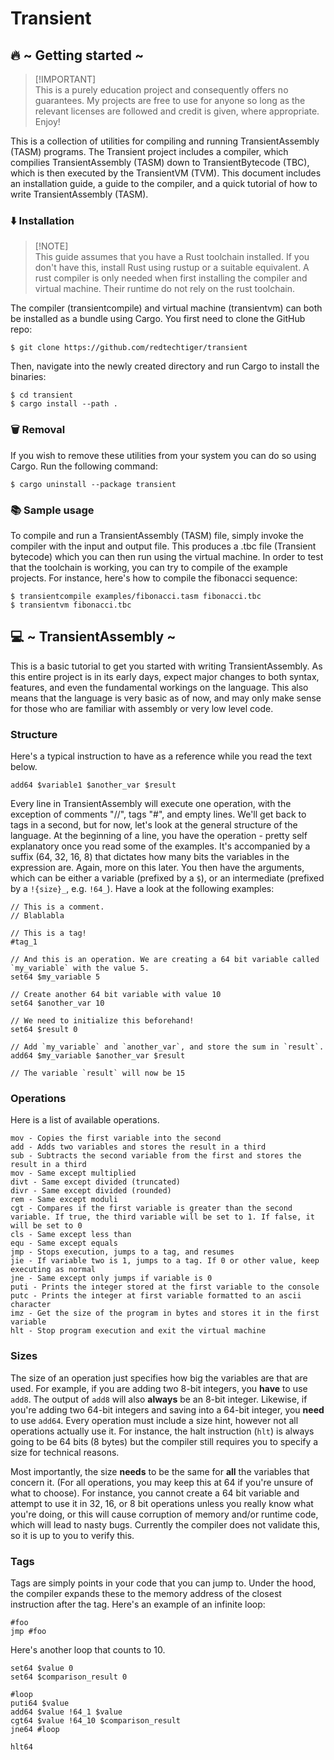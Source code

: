 # Transient

## 🔥 ~ Getting started ~
> [!IMPORTANT]\
> This is a purely education project and consequently offers no guarantees. My projects are free to use for anyone so long as the relevant licenses are followed and credit is given, where appropriate. Enjoy!

This is a collection of utilities for compiling and running TransientAssembly (TASM) programs. The Transient project includes a compiler, which compilies TransientAssembly (TASM) down to TransientBytecode (TBC), which is then executed by the TransientVM (TVM). This document includes an installation guide, a guide to the compiler, and a quick tutorial of how to write TransientAssembly (TASM).

### ⬇️ Installation

> [!NOTE]\
> This guide assumes that you have a Rust toolchain installed. If you don't have this, install Rust using rustup or a suitable equivalent. A rust compiler is only needed when first installing the compiler and virtual machine. Their runtime do not rely on the rust toolchain.

The compiler (transientcompile) and virtual machine (transientvm) can both be installed as a bundle using Cargo. You first need to clone the GitHub repo:
```
$ git clone https://github.com/redtechtiger/transient
```
Then, navigate into the newly created directory and run Cargo to install the binaries:
```
$ cd transient
$ cargo install --path .
```

### 🗑️ Removal

If you wish to remove these utilities from your system you can do so using Cargo. Run the following command:
```
$ cargo uninstall --package transient
```

### 📚 Sample usage

To compile and run a TransientAssembly (TASM) file, simply invoke the compiler with the input and output file. This produces a .tbc file (Transient bytecode) which you can then run using the virtual machine. In order to test that the toolchain is working, you can try to compile of the example projects. For instance, here's how to compile the fibonacci sequence:
```
$ transientcompile examples/fibonacci.tasm fibonacci.tbc
$ transientvm fibonacci.tbc
```

## 💻 ~ TransientAssembly ~
This is a basic tutorial to get you started with writing TransientAssembly. As this entire project is in its early days, expect major changes to both syntax, features, and even the fundamental workings on the language. This also means that the language is very basic as of now, and may only make sense for those who are familiar with assembly or very low level code.
### Structure
Here's a typical instruction to have as a reference while you read the text below.
```
add64 $variable1 $another_var $result
```
Every line in TransientAssembly will execute one operation, with the exception of comments "//", tags "#", and empty lines. We'll get back to tags in a second, but for now, let's look at the general structure of the language. At the beginning of a line, you have the operation - pretty self explanatory once you read some of the examples. It's accompanied by a suffix (64, 32, 16, 8) that dictates how many bits the variables in the expression are. Again, more on this later. You then have the arguments, which can be either a variable (prefixed by a `$`), or an intermediate (prefixed by a `!{size}_`, e.g. `!64_`). Have a look at the following examples:
```
// This is a comment.
// Blablabla

// This is a tag!
#tag_1

// And this is an operation. We are creating a 64 bit variable called `my_variable` with the value 5.
set64 $my_variable 5

// Create another 64 bit variable with value 10
set64 $another_var 10

// We need to initialize this beforehand!
set64 $result 0

// Add `my_variable` and `another_var`, and store the sum in `result`.
add64 $my_variable $another_var $result

// The variable `result` will now be 15
```
### Operations
Here is a list of available operations.
```
mov - Copies the first variable into the second
add - Adds two variables and stores the result in a third
sub - Subtracts the second variable from the first and stores the result in a third
mov - Same except multiplied
divt - Same except divided (truncated)
divr - Same except divided (rounded)
rem - Same except moduli
cgt - Compares if the first variable is greater than the second variable. If true, the third variable will be set to 1. If false, it will be set to 0
cls - Same except less than
equ - Same except equals
jmp - Stops execution, jumps to a tag, and resumes
jie - If variable two is 1, jumps to a tag. If 0 or other value, keep executing as normal
jne - Same except only jumps if variable is 0
puti - Prints the integer stored at the first variable to the console
putc - Prints the integer at first variable formatted to an ascii character
imz - Get the size of the program in bytes and stores it in the first variable
hlt - Stop program execution and exit the virtual machine
```

### Sizes
The size of an operation just specifies how big the variables are that are used. For example, if you are adding two 8-bit integers, you **have** to use `add8`. The output of `add8` will also **always** be an 8-bit integer. Likewise, if you're adding two 64-bit integers and saving into a 64-bit integer, you **need** to use `add64`. Every operation must include a size hint, however not all operations actually use it. For instance, the halt instruction (`hlt`) is always going to be 64 bits (8 bytes) but the compiler still requires you to specify a size for technical reasons. 

Most importantly, the size **needs** to be the same for **all** the variables that concern it. (For all operations, you may keep this at 64 if you're unsure of what to choose). For instance, you cannot create a 64 bit variable and attempt to use it in 32, 16, or 8 bit operations unless you really know what you're doing, or this will cause corruption of memory and/or runtime code, which will lead to nasty bugs. Currently the compiler does not validate this, so it is up to you to verify this.

### Tags
Tags are simply points in your code that you can jump to. Under the hood, the compiler expands these to the memory address of the closest instruction after the tag. Here's an example of an infinite loop:
```
#foo
jmp #foo
```
Here's another loop that counts to 10.
```
set64 $value 0
set64 $comparison_result 0

#loop
puti64 $value
add64 $value !64_1 $value
cgt64 $value !64_10 $comparison_result
jne64 #loop

hlt64
```
